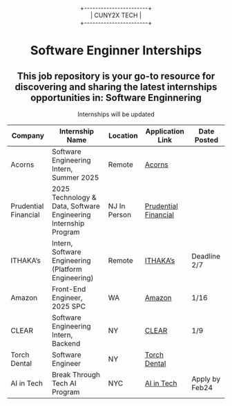 <div align="center">
  
+-----------------------+  
|      CUNY2X TECH       |  
+-----------------------+

</div>


<div style="text-align:center" >
<h1 style="text-align:center">Software Enginner Interships</h1>
<h2>This job repository is your go-to resource for discovering and sharing the latest internships opportunities in: Software Enginnering
</h2>
<p>Internships will be updated</p>
</div>

| Company          | Internship Name                 | Location       | Application Link                                                  |Date Posted
|------------------|---------------------------------|----------------|-------------------------------------------------------------------|-----------------------
|Acorns|Software Engineering Intern, Summer 2025|Remote|[Acorns](https://jobs.ashbyhq.com/Acorns/784f0838-8389-4dfc-add0-6531c571abae?utm_source=p71BA3wzXX)||
|Prudential Financial|2025 Technology & Data, Software Engineering Internship Program|NJ In Person|[Prudential Financial](https://offerpilotai.com/job/prudential-financi-prudential-2025-technolog-39qk425ld3?utm_source=linkedin&utm_medium=posts&utm_campaign=2025_internship_or_new_grad_opportunity&utm_content=D_prudential)||
|ITHAKA’s|Intern, Software Engineering (Platform Engineering)|Remote|[ITHAKA’s](https://www.ithaka.org/job/4518611005/?gh_jid=4518611005)|Deadline 2/7|
|Amazon|Front-End Engineer, 2025 SPC|WA|[Amazon](https://jobright.ai/jobs/info/67887241d67fb975ffc036a3?utm_source=1023&utm_campaign=DavidChen)|1/16|
|CLEAR|Software Engineering Intern, Backend|NY|[CLEAR](https://offerpilotai.com/job/hc-1bxc0ti59yf39b55so9ia0tylvg9u9ebnnb07uu3t9zuvgdyg8?utm_source=linkedin&utm_medium=posts&utm_campaign=2025_internship_or_new_grad_opportunity&utm_content=K_clear)|1/9|
|Torch Dental|Software Engineer|NY|[Torch Dental](https://jobs.lever.co/torchdental/dfbf1de8-9de3-4e69-a881-b0460b840291)||
|AI in Tech|Break Through Tech AI Program|NYC|[AI in Tech](https://breakthroughtech.tfaforms.net/wfz1abQ/eyJ0eXAiOiJKV1QiLCJhbGciOiJIUzI1NiJ9.eyJ3b3JrZmxvd1Nlc3Npb25VdWlkIjoiOTk4ZTViOTItM2YzMC00NmU5LWJjMTAtMTczZDE3YTNjOGEwIiwiZm9ybUlkIjoyMiwicmVzcG9uc2VJZCI6bnVsbCwidXNlX3NhdmVfcmVzdW1lIjp0cnVlfQ.KUJCtutbLBXXFhB_Xjs9vUKFlPwdXHFHZbMmA0tkcqg)|Apply by Feb24|









